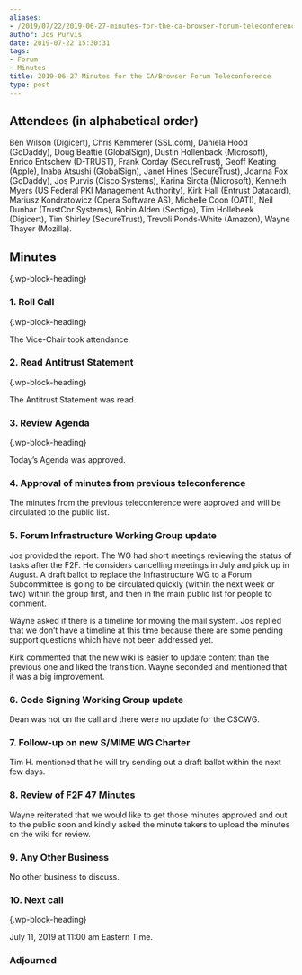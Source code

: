 ```yaml
---
aliases:
- /2019/07/22/2019-06-27-minutes-for-the-ca-browser-forum-teleconference/
author: Jos Purvis
date: 2019-07-22 15:30:31
tags:
- Forum
- Minutes
title: 2019-06-27 Minutes for the CA/Browser Forum Teleconference
type: post
---
```


## Attendees (in alphabetical order)

Ben Wilson (Digicert), Chris Kemmerer (SSL.com), Daniela Hood (GoDaddy), Doug Beattie (GlobalSign), Dustin Hollenback (Microsoft), Enrico Entschew (D-TRUST), Frank Corday (SecureTrust), Geoff Keating (Apple), Inaba Atsushi (GlobalSign), Janet Hines (SecureTrust), Joanna Fox (GoDaddy), Jos Purvis (Cisco Systems), Karina Sirota (Microsoft), Kenneth Myers (US Federal PKI Management Authority), Kirk Hall (Entrust Datacard), Mariusz Kondratowicz (Opera Software AS), Michelle Coon (OATI), Neil Dunbar (TrustCor Systems), Robin Alden (Sectigo), Tim Hollebeek (Digicert), Tim Shirley (SecureTrust), Trevoli Ponds-White (Amazon), Wayne Thayer (Mozilla).

## Minutes

{.wp-block-heading}

### 1. Roll Call

{.wp-block-heading}

The Vice-Chair took attendance.

### 2. Read Antitrust Statement

{.wp-block-heading}

The Antitrust Statement was read.

### 3. Review Agenda

{.wp-block-heading}

Today’s Agenda was approved.

### 4. Approval of minutes from previous teleconference

The minutes from the previous teleconference were approved and will be circulated to the public list.

### 5. Forum Infrastructure Working Group update

Jos provided the report. The WG had short meetings reviewing the status of tasks after the F2F. He considers cancelling meetings in July and pick up in August. A draft ballot to replace the Infrastructure WG to a Forum Subcommittee is going to be circulated quickly (within the next week or two) within the group first, and then in the main public list for people to comment.

Wayne asked if there is a timeline for moving the mail system. Jos replied that we don’t have a timeline at this time because there are some pending support questions which have not been addressed yet.

Kirk commented that the new wiki is easier to update content than the previous one and liked the transition. Wayne seconded and mentioned that it was a big improvement.

### 6. Code Signing Working Group update

Dean was not on the call and there were no update for the CSCWG.

### 7. Follow-up on new S/MIME WG Charter

Tim H. mentioned that he will try sending out a draft ballot within the next few days.

### 8. Review of F2F 47 Minutes

Wayne reiterated that we would like to get those minutes approved and out to the public soon and kindly asked the minute takers to upload the minutes on the wiki for review.

### 9. Any Other Business

No other business to discuss.

### 10. Next call

{.wp-block-heading}

July 11, 2019 at 11:00 am Eastern Time.

### Adjourned